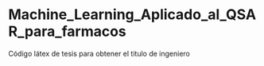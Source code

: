 # Machine_Learning_Aplicado_al_QSAR_para_farmacos
Código látex de tesis para obtener el titulo de ingeniero

